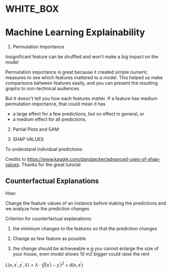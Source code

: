 # WHITE_BOX

# Machine Learning Explainability

1. Permutation Importance

Insignificant feature can be shuffled and won't make a big impact on the model

Permutation importance is great because it created simple numeric measures to see which features mattered to a model. This helped us make comparisons between features easily, and you can present the resulting graphs to non-technical audiences.

But it doesn't tell you how each features matter. If a feature has medium permutation importance, that could mean it has

* a large effect for a few predictions, but no effect in general, or
* a medium effect for all predictions.

2. Partial Plots and GAM

3. SHAP VALUES

To understand individual predictions

Credits to https://www.kaggle.com/dansbecker/advanced-uses-of-shap-values.
Thanks for the great tutorial

## Counterfactual Explanations
How:

Change the feature values of an instance before making the predictions and we analyze how the prediction changes

Criterion for counterfactual explanations:
1. the minimum changes to the features so that the prediction changes 

2. Change as few feature as possible

3. the change should be achieveable e.g you cannot enlarge the size of your house, even model shows 10 m2 bigger could raise the rent

$L\left(x, x^{\prime}, y^{\prime}, \lambda\right)=\lambda \cdot\left(\hat{f}\left(x^{\prime}\right)-y^{\prime}\right)^{2}+d\left(x, x^{\prime}\right)$
